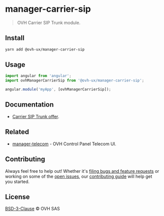 # manager-carrier-sip

> OVH Carrier SIP Trunk module.

## Install

```sh
yarn add @ovh-ux/manager-carrier-sip
```

## Usage

```js
import angular from 'angular';
import ovhManagerCarrierSip from '@ovh-ux/manager-carrier-sip';

angular.module('myApp', [ovhManagerCarrierSip]);
```

## Documentation

* [Carrier SIP Trunk offer](https://www.ovhtelecom.fr/telephonie/carrier-sip-trunk/).

## Related

* [manager-telecom](https://github.com/ovh-ux/manager/blob/master/packages/manager/apps/telecom/README.md) - OVH Control Panel Telecom UI.

## Contributing

Always feel free to help out! Whether it's [filing bugs and feature requests](https://github.com/ovh/manager/issues/new) or working on some of the [open issues](https://github.com/ovh/manager/issues), our [contributing guide](https://github.com/ovh/manager/blob/master/CONTRIBUTING.md) will help get you started.

## License

[BSD-3-Clause](LICENSE) © OVH SAS
